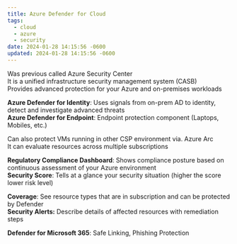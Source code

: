 ```yaml
---
title: Azure Defender for Cloud
tags:
  - cloud
  - azure
  - security
date: 2024-01-28 14:15:56 -0600
updated: 2024-01-28 14:15:56 -0600
---
```


Was previous called Azure Security Center  
It is a unified infrastructure security management system (CASB)  
Provides advanced protection for your Azure and on-premises workloads  

**Azure Defender for Identity**: Uses signals from on-prem AD to identity, detect and investigate advanced threats  
**Azure Defender for Endpoint**: Endpoint protection component (Laptops, Mobiles, etc.)

Can also protect VMs running in other CSP environment via. Azure Arc  
It can evaluate resources across multiple subscriptions

**Regulatory Compliance Dashboard**: Shows compliance posture based on continuous assessment of your Azure environment  
**Security Score**: Tells at a glance your security situation (higher the score lower risk level)  

**Coverage**: See resource types that are in subscription and can be protected by Defender  
**Security Alerts:** Describe details of affected resources with remediation steps  

**Defender for Microsoft 365**: Safe Linking, Phishing Protection
